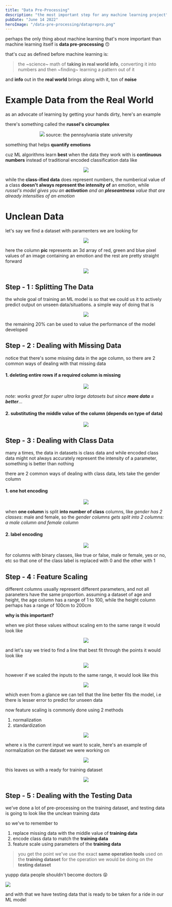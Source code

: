 ```yaml
---
title: "Data Pre-Processing"
description: "the most important step for any machine learning project"
pubDate: "June 14 2022"
heroImage: "/data-pre-processing/dataprepro.png"
---
```


perhaps the only thing about machine learning that's more important than machine learning itself is **data pre-processing** 🙃

that's cuz as defined before machine learning is:

> the ~science~ math of **taking in real world info**, converting it into numbers and then ~finding~ learning a pattern out of it

and **info** out in the **real world** brings along with it, ton of **noise**

# Example Data from the Real World

as an advocate of learning by getting your hands dirty, here's an example

there's something called the **russel's circumplex**

<center>

![](https://psu.pb.unizin.org/app/uploads/sites/251/2020/12/Screen-Shot-2021-02-03-at-1.41.51-PM.png)
source: the pennsylvania state university

</center>

something that helps **quantify emotions**

cuz ML algorithms learn **best** when the data they work with is **continuous numbers** instead of traditional encoded classification data like

<center>

![](/data-pre-processing/class-emotion.png)

</center>

while the **class-ified data** does represent numbers, the numberical value of a class **doesn't always represent the intensity of** an emotion, while _russel's model gives you an **activation** and an **pleseantness** value that are already intensities of an emotion_

# Unclean Data

let's say we find a dataset with paramenters we are looking for

<center>

![](/data-pre-processing/unclean.png)

</center>

here the column **pic** represents an 3d array of red, green and blue pixel values of an image containing an emotion and the rest are pretty straight forward

<center>

![](/data-pre-processing/image2layers.png)

</center>

## Step - 1 : Splitting The Data

the whole goal of training an ML model is so that we could us it to actively predict output on unseen data/situations. a simple way of doing that is

<center>

![](/data-pre-processing/splitting.png)

</center>

the remaining 20% can be used to value the performance of the model developed

## Step - 2 : Dealing with Missing Data

notice that there's some missing data in the age column,
so there are 2 common ways of dealing with that missing data

#### 1. deleting entire rows if a required column is missing

<center>

![](/data-pre-processing/delete.png)

</center>

_note: works great for super ultra large datasets but since **more data = better**_...

#### 2. substituting the middle value of the column (depends on type of data)

<center>

![](/data-pre-processing/middle.png)

</center>

## Step - 3 : Dealing with Class Data

many a times, the data in datasets is class data and while encoded class data might not always accurately represent the intensity of a parameter, something is better than nothing

there are 2 common ways of dealing with class data, lets take the gender column

#### 1. one hot encoding

<center>

![](/data-pre-processing/one-hot-encoding.png)

</center>

when **one column** is split **into number of class** columns, like _gender has 2 classes_: male and female, so the _gender columns gets split into 2 columns: a male column and female column_

#### 2. label encoding

<center>

![](/data-pre-processing/label-encoding.png)

</center>

for columns with binary classes, like true or false, male or female, yes or no, etc so that one of the class label is replaced with 0 and the other with 1

## Step - 4 : Feature Scaling

different columns usually represent different parameters, and not all paraneters have the same proportion. assuming a dataset of age and height, the age column has a range of 1 to 100, while the height column perhaps has a range of 100cm to 200cm

**why is this important?**

when we plot these values without scaling em to the same range it would look like

<center>

![](/data-pre-processing/unscaled.png)

</center>

and let's say we tried to find a line that best fit through the points it would look like

<center>

![](/data-pre-processing/line-unscaled.png)

</center>

however if we scaled the inputs to the same range, it would look like this

<center>

![](/data-pre-processing/line-scaled.png)

</center>

which even from a glance we can tell that the line better fits the model, i.e there is lesser error to predict for unseen data

now feature scaling is commonly done using 2 methods

1.  normalization
2.  standardization

<center>

![](/data-pre-processing/norm-vs-stand.png)

</center>

where x is the current input we want to scale, here's an example of normalization on the dataset we were working on

<center>

![](/data-pre-processing/normalization.png)

</center>

this leaves us with a ready for training dataset

<center>

![](/data-pre-processing/clean-training.png)

</center>

## Step - 5 : Dealing with the Testing Data

we've done a lot of pre-processing on the training dataset, and testing data is going to look like the unclean training data

so we've to remember to

1. replace missing data with the middle value of **training data**
2. encode class data to match the **training data**
3. feature scale using parameters of the **training data**

> you get the point we've use the exact **same operation tools** used on the **training dataset** for the operation we would be doing on the **testing dataset**

yuppp data people shouldn't become doctors 😝

![](/data-pre-processing/clean-testing.png)

and with that we have testing data that is ready to be taken for a ride in our ML model
